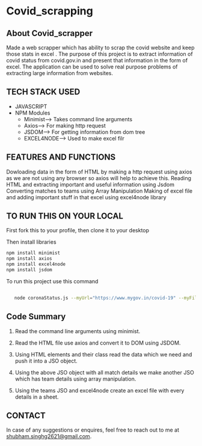 # Covid_scrapping

## About Covid_scrapper
Made a web scrapper which has ability to scrap the covid website and keep those stats in excel .
The purpose of this project is to extract information of covid status from covid.gov.in and present that information in the form of excel. The application can be used
to solve real purpose problems of extracting large information from websites.

## TECH STACK USED
 -  JAVASCRIPT
 -  NPM Modules
    -  Minimist--> Takes command line arguments
    -  Axios--> For making http request <br>
    -  JSDOM--> For getting information from dom tree
    -  EXCEL4NODE--> Used to make excel filr
    
 
 ## FEATURES AND FUNCTIONS
 Dowloading data in the form of HTML by making a http request using axios as we are not using any browser so axios will help to achieve this.
 Reading HTML and extracting important and useful information using Jsdom
 Converting matches to teams using Array Manipulation
 Making of excel file and adding important stuff in that excel using excel4node library
 
 
 ## TO RUN THIS ON YOUR LOCAL
   First fork this to your profile, then clone it to your desktop
   
   Then install libraries 
   ```bash
  npm install minimist
  npm install axios
  npm install excel4node
  npm install jsdom
  
  ```
  
  To run this project use this command
  
  ```bash
     
     node coronaStatus.js --myUrl="https://www.mygov.in/covid-19" --myFileName="coronaData.json" --myCountry="CoronaStatus@india" --mycsv="CoronaData.csv"

 ```
## Code Summary
1. Read the command line arguments using minimist.

2. Read the HTML file use axios and convert it to DOM using JSDOM.

3. Using HTML elements and their class read the data which we need and push it into a JSO object.

4. Using the above JSO object with all match details we make another JSO which has team details using array manipulation.

5. Using the teams JSO and excel4node create an excel file with every details in a sheet.



## CONTACT
In case of any suggestions or enquires, feel free to reach out to me at shubham.singhg2621@gmail.com.
 
 

